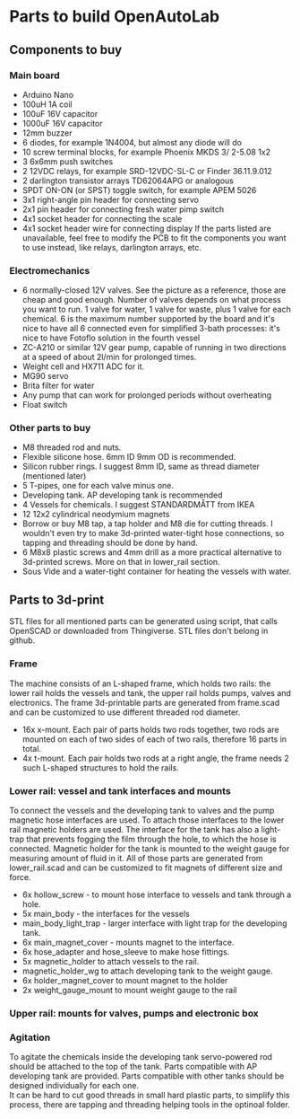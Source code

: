 # Parts to build OpenAutoLab
## Components to buy
### Main board
- Arduino Nano
- 100uH 1A coil
- 100uF 16V capacitor
- 1000uF 16V capacitor
- 12mm buzzer
- 6 diodes, for example 1N4004, but almost any diode will do
- 10 screw terminal blocks, for example Phoenix MKDS 3/ 2-5.08 1x2
- 3 6x6mm push switches
- 2 12VDC relays, for example SRD-12VDC-SL-C or Finder 36.11.9.012
- 2 darlington transistor arrays TD62064APG or analogous
- SPDT ON-ON (or SPST) toggle switch, for example APEM 5026
- 3x1 right-angle pin header for connecting servo
- 2x1 pin header for connecting fresh water pimp switch
- 4x1 socket header for connecting the scale
- 4x1 socket header wire for connecting display
If the parts listed are unavailable, feel free to modify the PCB to fit the components you want to use instead, like relays, darlington arrays, etc.
### Electromechanics
- 6 normally-closed 12V valves. See the picture as a reference, those are cheap and good enough. Number of valves depends on what process you want to run. 1 valve for water, 1 valve for waste, plus 1 valve for each chemical. 6 is the maximum number supported by the board and it's nice to have all 6 connected even for simplified 3-bath processes: it's nice to have Fotoflo solution in the fourth vessel  
- ZC-A210 or similar 12V gear pump, capable of running in two directions at a speed of about 2l/min for prolonged times.
- Weight cell and HX711 ADC for it.
- MG90 servo
- Brita filter for water
- Any pump that can work for prolonged periods without overheating
- Float switch
### Other parts to buy
- M8 threaded rod and nuts.
- Flexible silicone hose. 6mm ID 9mm OD is recommended.
- Silicon rubber rings. I suggest 8mm ID, same as thread diameter (mentioned later)
- 5 T-pipes, one for each valve minus one.
- Developing tank. AP developing tank is recommended
- 4 Vessels for chemicals. I suggest STANDARDMÅTT from IKEA
- 12 12x2 cylindrical neodymium magnets
- Borrow or buy M8 tap, a tap holder and M8 die for cutting threads. I wouldn't even try to make 3d-printed water-tight hose connections, so tapping and threading should be done by hand.
- 6 M8x8 plastic screws and 4mm drill as a more practical alternative to 3d-printed screws. More on that in lower_rail section.
- Sous Vide and a water-tight container for heating the vessels with water.
## Parts to 3d-print
STL files for all mentioned parts can be generated using script, that calls OpenSCAD or downloaded from Thingiverse. STL files don't belong in github.  
### Frame
The machine consists of an L-shaped frame, which holds two rails: the lower rail holds the vessels and tank, the upper rail holds pumps, valves and electronics. The frame 3d-printable parts are generated from frame.scad and can be customized to use different threaded rod diameter.  
- 16x x-mount. Each pair of parts holds two rods together, two rods are mounted on each of two sides of each of two rails, therefore 16 parts in total.
- 4x t-mount. Each pair holds two rods at a right angle, the frame needs 2 such L-shaped structures to hold the rails.
### Lower rail: vessel and tank interfaces and mounts
To connect the vessels and the developing tank to valves and the pump magnetic hose interfaces are used. To attach those interfaces to the lower rail magnetic holders are used. The interface for the tank has also a light-trap that prevents fogging the film through the hole, to which the hose is connected. Magnetic holder for the tank is mounted to the weight gauge for measuring amount of fluid in it. All of those parts are generated from lower_rail.scad and can be customized to fit magnets of different size and force.  
- 6x hollow_screw - to mount hose interface to vessels and tank through a hole.
- 5x main_body - the interfaces for the vessels
- main_body_light_trap - larger interface with light trap for the developing tank.
- 6x main_magnet_cover - mounts magnet to the interface.
- 6x hose_adapter and hose_sleeve to make hose fittings.
- 5x magnetic_holder to attach vessels to the rail.
- magnetic_holder_wg to attach developing tank to the weight gauge.
- 6x holder_magnet_cover to mount magnet to the holder
- 2x weight_gauge_mount to mount weight gauge to the rail
### Upper rail: mounts for valves, pumps and electronic box

### Agitation
To agitate the chemicals inside the developing tank servo-powered rod should be attached to the top of the tank. Parts compatible with AP developing tank are provided. Parts compatible with other tanks should be designed individually for each one.  
It can be hard to cut good threads in small hard plastic parts, to simplify this process, there are tapping and threading helping tools in the optinoal folder.

